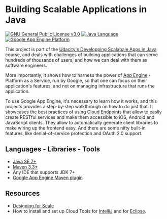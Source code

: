 # Building Scalable Applications in Java

[![GNU General Public License v3.0](https://img.shields.io/badge/license-GPL%20v3.0-green.svg)][1]
[![Java Language](https://img.shields.io/badge/language-Java-blue.svg)][2]
[![Google App Engine Platform](https://img.shields.io/badge/platform-Google%20App%20Engine-4385F7.svg)][3]

This project is part of the [Udacity's Developping Scalabale Apps in Java][4] course, and deals with challenges of building applications that can serve hundreds of thousands of users, and how we can deal with them as software engineers.

More importantly, it shows how to harness the power of [App Engine][5] - Platform as a Service, run by Google, so that one can focus on their application's features, and not on managing infrastructure that runs the application.

To use Google App Engine, it's necessary to learn how it works, and this projects provides a step-by-step walkthrough on how to do just that. It showcases the best practices of using [Cloud Endpoints][6] that allow to easily create RESTful services and make them accessible to iOS, Android and JavaScript clients. They allow to automatically generate client libraries to make wiring up the frontend easy. And there are some nifty built-in features, like denial-of-service protection and OAuth 2.0 support.

## Languages - Libraries - Tools

- [Java SE 7+][7]
- [Maven 3.3+][8]
- Any IDE that supports JDK 7+
- [Google App Engine Maven plugin][9]

## Resources

- [Designing for Scale][10]
- How to install and set up Cloud Tools for [IntelliJ][11] and for [Eclipse][12].

[1]: https://github.com/SolangeUG/conference-central/blob/master/LICENSE
[2]: http://java.com/en/
[3]: https://cloud.google.com/appengine/docs/standard/java/
[4]: https://eu.udacity.com/course/developing-scalable-apps-in-java--ud859
[5]: https://cloud.google.com/appengine/
[6]: https://cloud.google.com/endpoints/
[7]: http://www.oracle.com/technetwork/java/javase/downloads/index-jsp-138363.html
[8]: https://maven.apache.org/download.cgi
[9]: https://developers.google.com/appengine/docs/java/tools/maven
[10]: https://cloud.google.com/appengine/articles/scalability
[11]: https://cloud.google.com/tools/intellij/docs/quickstart-IDEA#install
[12]: https://cloud.google.com/eclipse/docs/quickstart#installing_cloud_tools_for_eclipse
